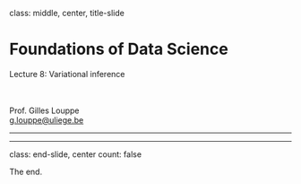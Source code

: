 class: middle, center, title-slide

# Foundations of Data Science

Lecture 8: Variational inference

<br><br>
Prof. Gilles Louppe<br>
[g.louppe@uliege.be](g.louppe@uliege.be)

---


---

class: end-slide, center
count: false

The end.
